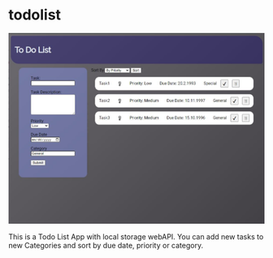# todolist

<img src="./TodoScreenshot.JPG">
<p>This is a Todo List App with local storage webAPI. You can add new tasks to new Categories and sort by due date, priority or category.</p>
